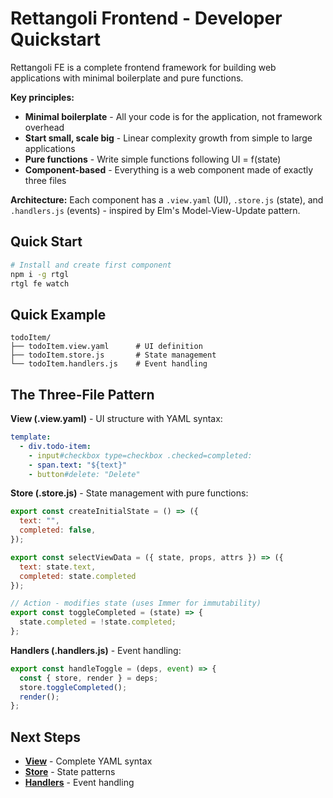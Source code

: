 # Rettangoli Frontend - Developer Quickstart

Rettangoli FE is a complete frontend framework for building web applications with minimal boilerplate and pure functions.

**Key principles:**
- **Minimal boilerplate** - All your code is for the application, not framework overhead
- **Start small, scale big** - Linear complexity growth from simple to large applications
- **Pure functions** - Write simple functions following UI = f(state)
- **Component-based** - Everything is a web component made of exactly three files

**Architecture:** Each component has a `.view.yaml` (UI), `.store.js` (state), and `.handlers.js` (events) - inspired by Elm's Model-View-Update pattern.

## Quick Start

```bash
# Install and create first component
npm i -g rtgl
rtgl fe watch
```

## Quick Example

```
todoItem/
├── todoItem.view.yaml      # UI definition
├── todoItem.store.js       # State management  
└── todoItem.handlers.js    # Event handling
```

## The Three-File Pattern

**View (.view.yaml)** - UI structure with YAML syntax:
```yaml
template:
  - div.todo-item:
    - input#checkbox type=checkbox .checked=completed:
    - span.text: "${text}"
    - button#delete: "Delete"
```

**Store (.store.js)** - State management with pure functions:
```js
export const createInitialState = () => ({
  text: "",
  completed: false,
});

export const selectViewData = ({ state, props, attrs }) => ({
  text: state.text,
  completed: state.completed
});

// Action - modifies state (uses Immer for immutability)
export const toggleCompleted = (state) => {
  state.completed = !state.completed;
};
```

**Handlers (.handlers.js)** - Event handling:
```js
export const handleToggle = (deps, event) => {
  const { store, render } = deps;
  store.toggleCompleted();
  render();
};
```

## Next Steps

- **[View](./view.md)** - Complete YAML syntax
- **[Store](./store.md)** - State patterns
- **[Handlers](./handlers.md)** - Event handling

